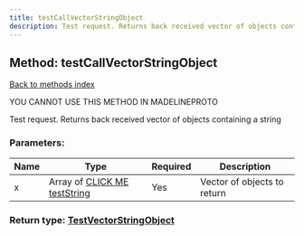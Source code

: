 ```yaml
---
title: testCallVectorStringObject
description: Test request. Returns back received vector of objects containing a string
---
```

## Method: testCallVectorStringObject  
[Back to methods index](index.md)


YOU CANNOT USE THIS METHOD IN MADELINEPROTO


Test request. Returns back received vector of objects containing a string

### Parameters:

| Name     |    Type       | Required | Description |
|----------|---------------|----------|-------------|
|x|Array of [CLICK ME testString](../constructors/testString.md) | Yes|Vector of objects to return|


### Return type: [TestVectorStringObject](../types/TestVectorStringObject.md)

